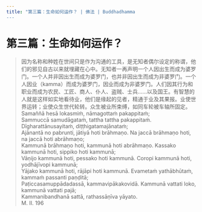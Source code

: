 ```yaml
---
title: "第三篇：生命如何运作？ | 佛法 | Buddhadhamma
---
```


# 第三篇：生命如何运作？

> 因为名称和种姓在世间只是作为沟通的工具，是无知者偶尔设定的称谓，他们的邪见自古以来就埋藏在心中。无知者一再声明一个人因出生而成为婆罗门。一个人并非因出生而成为婆罗门，也并非因出生而成为非婆罗门。一个人因业（kamma）而成为婆罗门，因业而成为非婆罗门。人们因其行为和职业而成为农民、工匠、商人、仆人、盗贼、士兵……以及国王。有智慧的人就是这样如实地看待业，他们是缘起的见者，精通于业及其果报。业使世界运转；业使众生世代轮转。众生被业所束缚，如同车轮被车轴所固定。  
> Samaññā hesā lokasmiṁ, nāmagottaṁ pakappitaṁ;  
> Sammuccā samudāgataṁ, tattha tattha pakappitaṁ. Dīgharattānusayitaṁ, diṭṭhigatamajānataṁ;  
> Ajānantā no pabrunti, jātiyā hoti brāhmaṇo. Na jaccā brāhmaṇo hoti, na jaccā hoti abrāhmaṇo;  
> Kammunā brāhmaṇo hoti, kammunā hoti abrāhmaṇo. Kassako kammunā hoti, sippiko hoti kammunā;  
> Vāṇijo kammunā hoti, pessako hoti kammunā. Coropi kammunā hoti, yodhājīvopi kammunā;  
> Yājako kammunā hoti, rājāpi hoti kammunā. Evametaṁ yathābhūtaṁ, kammaṁ passanti paṇḍitā;  
> Paṭiccasamuppādadassā, kammavipākakovidā. Kammunā vattati loko, kammunā vattati pajā;  
> Kammanibandhanā sattā, rathassāṇīva yāyato.  
> M. II. 196